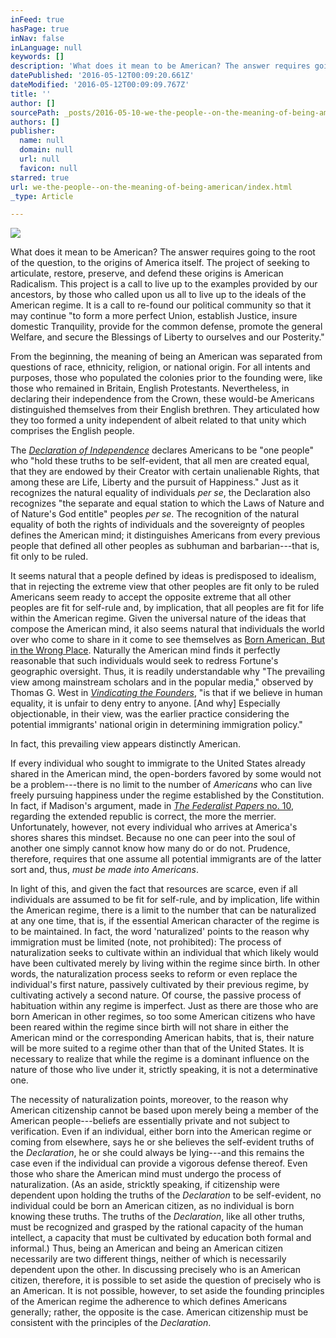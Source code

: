 ```yaml
---
inFeed: true
hasPage: true
inNav: false
inLanguage: null
keywords: []
description: 'What does it mean to be American? The answer requires going to the root of the question, to the origins of America itself. The project of seeking to articulate, restore, preserve, and defend these origins is American Radicalism. This project is a call to live up to the examples provided by our ancestors, by those who called upon us all to live up to the ideals of the American regime. It is a call to re-found our political community so that it may continue "to form a more perfect Union, establish Justice, insure domestic Tranquility, provide for the common defense, promote the general Welfare, and secure the Blessings of Liberty to ourselves and our Posterity." '
datePublished: '2016-05-12T00:09:20.661Z'
dateModified: '2016-05-12T00:09:09.767Z'
title: ''
author: []
sourcePath: _posts/2016-05-10-we-the-people--on-the-meaning-of-being-american.md
authors: []
publisher:
  name: null
  domain: null
  url: null
  favicon: null
starred: true
url: we-the-people--on-the-meaning-of-being-american/index.html
_type: Article

---
```

![](https://the-grid-user-content.s3-us-west-2.amazonaws.com/4be8f7ef-2293-4a05-857f-acfb22c82c1c.jpg)

What does it mean to be American? The answer requires going to the root of the question, to the origins of America itself. The project of seeking to articulate, restore, preserve, and defend these origins is American Radicalism. This project is a call to live up to the examples provided by our ancestors, by those who called upon us all to live up to the ideals of the American regime. It is a call to re-found our political community so that it may continue "to form a more perfect Union, establish Justice, insure domestic Tranquility, provide for the common defense, promote the general Welfare, and secure the Blessings of Liberty to ourselves and our Posterity." 

From the beginning, the meaning of being an American was separated from questions of race, ethnicity, religion, or national origin. For all intents and purposes, those who populated the colonies prior to the founding were, like those who remained in Britain, English Protestants. Nevertheless, in declaring their independence from the Crown, these would-be Americans distinguished themselves from their English brethren. They articulated how they too formed a unity independent of albeit related to that unity which comprises the English people.

The _[Declaration of Independence][0]_ declares Americans to be "one people" who "hold these truths to be self-evident, that all men are created equal, that they are endowed by their Creator with certain unalienable Rights, that among these are Life, Liberty and the pursuit of Happiness." Just as it recognizes the natural equality of individuals _per se_, the Declaration also recognizes "the separate and equal station to which the Laws of Nature and of Nature's God entitle" peoples _per se_. The recognition of the natural equality of both the rights of individuals and the sovereignty of peoples defines the American mind; it distinguishes Americans from every previous people that defined all other peoples as subhuman and barbarian---that is, fit only to be ruled.

It seems natural that a people defined by ideas is predisposed to idealism, that in rejecting the extreme view that other peoples are fit only to be ruled Americans seem ready to accept the opposite extreme that all other peoples are fit for self-rule and, by implication, that all peoples are fit for life within the American regime. Given the universal nature of the ideas that compose the American mind, it also seems natural that individuals the world over who come to share in it come to see themselves as [Born American, But in the Wrong Place][1]. Naturally the American mind finds it perfectly reasonable that such individuals would seek to redress Fortune's geographic oversight. Thus, it is readily understandable why "The prevailing view among mainstream scholars and in the popular media," observed by Thomas G. West in _[Vindicating the Founders][2]_, "is that if we believe in human equality, it is unfair to deny entry to anyone. \[And why\] Especially objectionable, in their view, was the earlier practice considering the potential immigrants' national origin in determining immigration policy."

In fact, this prevailing view appears distinctly American.

If every individual who sought to immigrate to the United States already shared in the American mind, the open-borders favored by some would not be a problem---there is no limit to the number of _Americans_ who can live freely pursuing happiness under the regime established by the Constitution. In fact, if Madison's argument, made in [_The Federalist Papers_ no. 10][3], regarding the extended republic is correct, the more the merrier. Unfortunately, however, not every individual who arrives at America's shores shares this mindset. Because no one can peer into the soul of another one simply cannot know how many do or do not. Prudence, therefore, requires that one assume all potential immigrants are of the latter sort and, thus, _must be made into Americans_.

In light of this, and given the fact that resources are scarce, even if all individuals are assumed to be fit for self-rule, and by implication, life within the American regime, there is a limit to the number that can be naturalized at any one time, that is, if the essential American character of the regime is to be maintained. In fact, the word 'naturalized' points to the reason why immigration must be limited (note, not prohibited): The process of naturalization seeks to cultivate within an individual that which likely would have been cultivated merely by living within the regime since birth. In other words, the naturalization process seeks to reform or even replace the individual's first nature, passively cultivated by their previous regime, by cultivating actively a second nature. Of course, the passive process of habituation within any regime is imperfect. Just as there are those who are born American in other regimes, so too some American citizens who have been reared within the regime since birth will not share in either the American mind or the corresponding American habits, that is, their nature will be more suited to a regime other than that of the United States. It is necessary to realize that while the regime is a dominant influence on the nature of those who live under it, strictly speaking, it is not a determinative one.

The necessity of naturalization points, moreover, to the reason why American citizenship cannot be based upon merely being a member of the American people---beliefs are essentially private and not subject to verification. Even if an individual, either born into the American regime or coming from elsewhere, says he or she believes the self-evident truths of the _Declaration_, he or she could always be lying---and this remains the case even if the individual can provide a vigorous defense thereof. Even those who share the American mind must undergo the process of naturalization. (As an aside, stricktly speaking, if citizenship were dependent upon holding the truths of the _Declaration_ to be self-evident, no individual could be born an American citizen, as no individual is born knowing these truths. The truths of the _Declaration_, like all other truths, must be recognized and grasped by the rational capacity of the human intellect, a capacity that must be cultivated by education both formal and informal.) Thus, being an American and being an American citizen necessarily are two different things, neither of which is necessarily dependent upon the other. In discussing precisely who is an American citizen, therefore, it is possible to set aside the question of precisely who is an American. It is not possible, however, to set aside the founding principles of the American regime the adherence to which defines Americans generally; rather, the opposite is the case. American citizenship must be consistent with the principles of the _Declaration_.

[0]: http://www.archives.gov/exhibits/charters/declaration_transcript.html
[1]: http://ashbrook.org/publications/onprin-special-schramm/
[2]: http://www.amazon.com/Vindicating-Founders-Justice-Origins-America/dp/0847685179
[3]: http://avalon.law.yale.edu/18th_century/fed10.asp